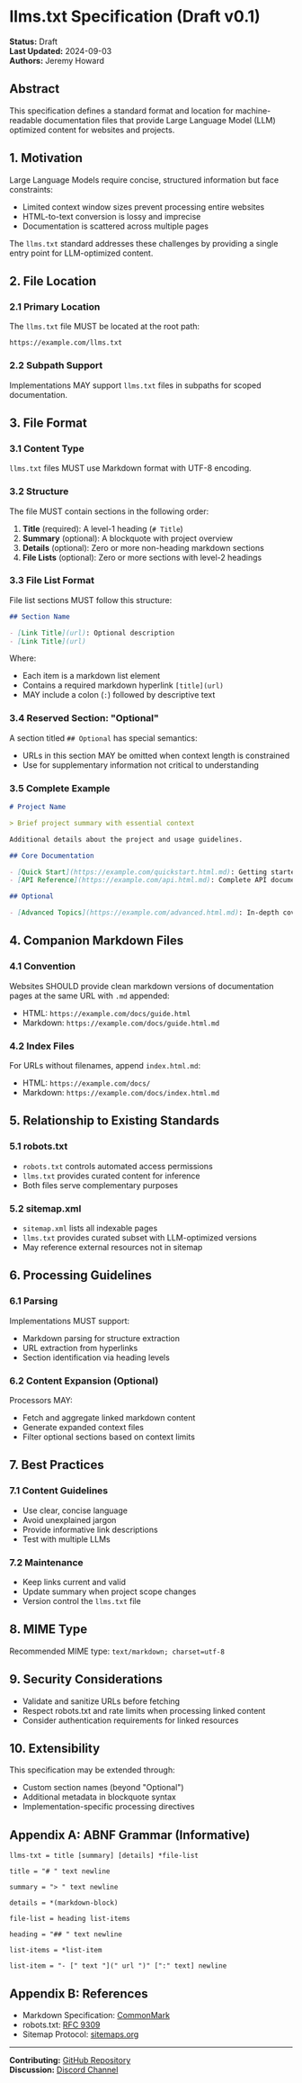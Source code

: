 # llms.txt Specification (Draft v0.1)

**Status:** Draft  
**Last Updated:** 2024-09-03  
**Authors:** Jeremy Howard

## Abstract

This specification defines a standard format and location for machine-readable documentation files that provide Large Language Model (LLM) optimized content for websites and projects.

## 1. Motivation

Large Language Models require concise, structured information but face constraints:

- Limited context window sizes prevent processing entire websites
- HTML-to-text conversion is lossy and imprecise
- Documentation is scattered across multiple pages

The `llms.txt` standard addresses these challenges by providing a single entry point for LLM-optimized content.

## 2. File Location

### 2.1 Primary Location

The `llms.txt` file MUST be located at the root path:

```
https://example.com/llms.txt
```

### 2.2 Subpath Support

Implementations MAY support `llms.txt` files in subpaths for scoped documentation.

## 3. File Format

### 3.1 Content Type

`llms.txt` files MUST use Markdown format with UTF-8 encoding.

### 3.2 Structure

The file MUST contain sections in the following order:

1. **Title** (required): A level-1 heading (`# Title`)
2. **Summary** (optional): A blockquote with project overview
3. **Details** (optional): Zero or more non-heading markdown sections
4. **File Lists** (optional): Zero or more sections with level-2 headings

### 3.3 File List Format

File list sections MUST follow this structure:

```markdown
## Section Name

- [Link Title](url): Optional description
- [Link Title](url)
```

Where:

- Each item is a markdown list element
- Contains a required markdown hyperlink `[title](url)`
- MAY include a colon (`:`) followed by descriptive text

### 3.4 Reserved Section: "Optional"

A section titled `## Optional` has special semantics:

- URLs in this section MAY be omitted when context length is constrained
- Use for supplementary information not critical to understanding

### 3.5 Complete Example

```markdown
# Project Name

> Brief project summary with essential context

Additional details about the project and usage guidelines.

## Core Documentation

- [Quick Start](https://example.com/quickstart.html.md): Getting started guide
- [API Reference](https://example.com/api.html.md): Complete API documentation

## Optional

- [Advanced Topics](https://example.com/advanced.html.md): In-depth coverage
```

## 4. Companion Markdown Files

### 4.1 Convention

Websites SHOULD provide clean markdown versions of documentation pages at the same URL with `.md` appended:

- HTML: `https://example.com/docs/guide.html`
- Markdown: `https://example.com/docs/guide.html.md`

### 4.2 Index Files

For URLs without filenames, append `index.html.md`:

- HTML: `https://example.com/docs/`
- Markdown: `https://example.com/docs/index.html.md`

## 5. Relationship to Existing Standards

### 5.1 robots.txt

- `robots.txt` controls automated access permissions
- `llms.txt` provides curated content for inference
- Both files serve complementary purposes

### 5.2 sitemap.xml

- `sitemap.xml` lists all indexable pages
- `llms.txt` provides curated subset with LLM-optimized versions
- May reference external resources not in sitemap

## 6. Processing Guidelines

### 6.1 Parsing

Implementations MUST support:

- Markdown parsing for structure extraction
- URL extraction from hyperlinks
- Section identification via heading levels

### 6.2 Content Expansion (Optional)

Processors MAY:

- Fetch and aggregate linked markdown content
- Generate expanded context files
- Filter optional sections based on context limits

## 7. Best Practices

### 7.1 Content Guidelines

- Use clear, concise language
- Avoid unexplained jargon
- Provide informative link descriptions
- Test with multiple LLMs

### 7.2 Maintenance

- Keep links current and valid
- Update summary when project scope changes
- Version control the `llms.txt` file

## 8. MIME Type

Recommended MIME type: `text/markdown; charset=utf-8`

## 9. Security Considerations

- Validate and sanitize URLs before fetching
- Respect robots.txt and rate limits when processing linked content
- Consider authentication requirements for linked resources

## 10. Extensibility

This specification may be extended through:

- Custom section names (beyond "Optional")
- Additional metadata in blockquote syntax
- Implementation-specific processing directives

## Appendix A: ABNF Grammar (Informative)

```abnf
llms-txt = title [summary] [details] *file-list

title = "# " text newline

summary = "> " text newline

details = *(markdown-block)

file-list = heading list-items

heading = "## " text newline

list-items = *list-item

list-item = "- [" text "](" url ")" [":" text] newline
```

## Appendix B: References

- Markdown Specification: [CommonMark](https://commonmark.org/)
- robots.txt: [RFC 9309](https://www.rfc-editor.org/rfc/rfc9309.html)
- Sitemap Protocol: [sitemaps.org](https://www.sitemaps.org/)

---

**Contributing:** [GitHub Repository](https://github.com/AnswerDotAI/llms-txt)  
**Discussion:** [Discord Channel](https://discord.gg/aJPygMvPEN)
